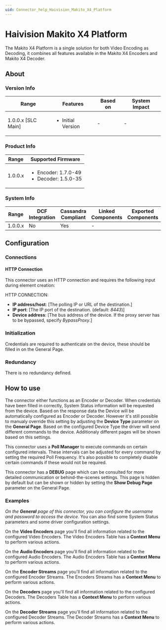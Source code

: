 ```yaml
---
uid: Connector_help_Haivision_Makito_X4_Platform
---
```


# Haivision Makito X4 Platform

The Makito X4 Platform is a single solution for both Video Encoding as Decoding, it combines all features available in the Makito X4 Encoders and Makito X4 Decoder.

## About

### Version Info


|Range  |Features  |Based on  |System Impact  |
|---------|---------|---------|---------|
|1.0.0.x [SLC Main]     |<ul><li>Initial Version</li></ul>         |-         |-         |

### Product Info


|Range  |Supported Firmware  |
|---------|---------|
|1.0.0.x     |<ul><li>Encoder: 1.7.0-49</li><li>Decoder: 1.5.0-35</li></ul>       |


### System Info


|Range  |DCF Integration  |Cassandra Compliant  |Linked Components  |Exported Components   |
|---------|---------|---------|---------|---------|
|1.0.0.x    |No       |Yes         |-         |   |

## Configuration

### Connections

#### HTTP Connection

This connector uses an HTTP connection and requires the following input during element creation:

HTTP CONNECTION:

  - **IP address/host**: [The polling IP or URL of the destination.]
  - **IP port**: [The IP port of the destination. (default: *8443*)]
  - **Device address**: [The bus address of the device. If the proxy server has to be bypassed, specify *BypassProxy*.]


### Initialization

Credentials are required to authenticate on the device, these should be filled in on the General Page.

### Redundancy

There is no redundancy defined.


## How to use

The connector either functions as an Encoder or Decoder. When credentials have been filled in correctly, System Status information will be requested from the device.
Based on the response data the Device will be automatically configured as Encoder or Decoder.
However it's still possible to manualy override this setting by adjusting the **Device Type** parameter on the **General Page**.
Based on the configured Device Type the driver will send different commands to the device. Additionaly different pages will be shown based on this settings.

This connector uses a **Poll Manager** to execute commands on certain configured intervals. These intervals can be adjusted for every command by setting the required Poll Frequency.
It's also possible to completely disable certain commands if these would not be required.

This connector has a **DEBUG** page which can be consulted for more detailed communication or behind-the-scenes settings.
This page is hidden by default but can be shown or hidden by setting the **Show Debug Page** parameter on the General Page.

### Examples

*On the **General** page of this connector, you can configure the username and password to access the device.*
You can also find some System Status parameters and some driver configuration settings.

On the **Video Encoders** page you'll find all information related to the configured Video Encoders.
The Video Encoders Table has a **Context Menu** to perform various actions.

On the **Audio Encoders** page you'll find all information related to the configured Audio Encoders.
The Audio Encoders Table has a **Context Menu** to perform various actions.

On the **Encoder Streams** page you'll find all information related to the configured Encoder Streams.
The Encoders Streams has a **Context Menu** to perform various actions.

On the **Decoders** page you'll find all information related to the configured Decoders.
The Decoders Table has a **Context Menu** to perform various actions.

On the **Decoder Streams** page you'll find all information related to the configured Decoder Streams.
The Decoder Streams has a **Context Menu** to perform various actions.


